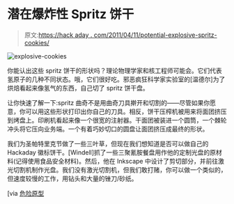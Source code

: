 # 潜在爆炸性 Spritz 饼干

> 原文:[https://hack aday . com/2011/04/11/potential-explosive-spritz-cookies/](https://hackaday.com/2011/04/11/potentially-explosive-spritz-cookies/)

![](../Images/085af215ea72ff76bd5bb79ba18a1281.png "explosive-cookies")

你能认出这些 spritz 饼干的形状吗？理论物理学家和核工程师可能会。它们代表氢原子的几种不同状态。哦，它们很好吃。邪恶疯狂科学家实验室的[温德尔]为了烘焙看起来像氢气的东西，自己切了 spritz 饼干盘。

让你快速了解一下:spritz 曲奇不是用曲奇刀具擀开和切割的——尽管如果你愿意，你可以用这些形状打印出你自己的刀具。相反，饼干压榨机被用来将面团挤压到烤盘上。印刷机看起来像一个很宽的注射器。干面团被装进一个圆筒，一个棘轮冲头将它压向业务端。一个有着巧妙切口的圆盘让面团挤压成最终的形状。

我们为圣帕特里克节做了一些三叶草，但现在我们想知道是否可以做自己的 Hackaday 徽标饼干。[Windell]抓了一些三聚氰胺餐盘用作他的定制光盘的原材料(记得使用食品安全材料)。然后，他在 Inkscape 中设计了剪切部分，并前往激光切割机制作光盘。我们没有激光切割机，但我们敢打赌，你可以做一个类似的，但速度较慢的工作，用钻头和大量的锉刀/砂纸。

[via [危险原型](http://dangerousprototypes.com/2011/04/04/atomic-cookies/)